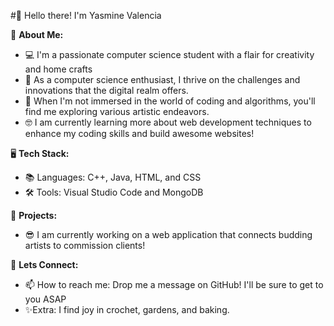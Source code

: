 #👋 Hello there! I'm Yasmine Valencia

🌟 **About Me:**
- 💻 I'm a passionate computer science student with a flair for creativity and home crafts
- 💪 As a computer science enthusiast, I thrive on the challenges and innovations that the digital realm offers.
- 🌱 When I'm not immersed in the world of coding and algorithms, you'll find me exploring various artistic endeavors.
- 🤓 I am currently learning more about web development techniques to enhance my coding skills and build awesome websites!

🖥️ **Tech Stack:**
- 📚 Languages: C++, Java, HTML, and CSS
- 🛠️ Tools: Visual Studio Code and MongoDB

🌌 **Projects:**
- 😎 I am currently working on a web application that connects budding artists to commission clients!

🤝 **Lets Connect:**
- 📫 How to reach me: Drop me a message on GitHub! I'll be sure to get to you ASAP
- ✨Extra: I find joy in crochet, gardens, and baking. 

